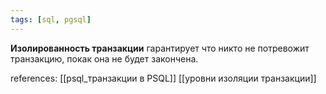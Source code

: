 ```yaml
---
tags: [sql, pgsql]
---
```


**Изолированность транзакции** гарантирует что никто не потревожит транзакцию, покак она не будет закончена. 

references: [[psql_транзакции в PSQL]]
					[[уровни изоляции транзакции]]